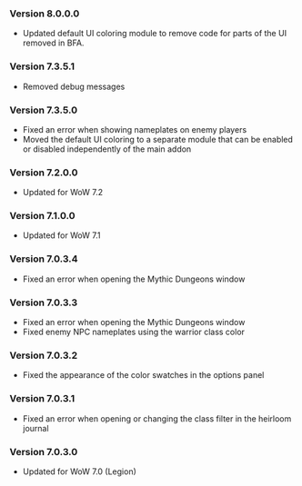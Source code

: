 ### Version 8.0.0.0

* Updated default UI coloring module to remove code for parts of the UI removed in BFA.

### Version 7.3.5.1

* Removed debug messages

### Version 7.3.5.0

* Fixed an error when showing nameplates on enemy players
* Moved the default UI coloring to a separate module that can be enabled or disabled independently of the main addon

### Version 7.2.0.0

* Updated for WoW 7.2

### Version 7.1.0.0

* Updated for WoW 7.1

### Version 7.0.3.4

* Fixed an error when opening the Mythic Dungeons window

### Version 7.0.3.3

* Fixed an error when opening the Mythic Dungeons window
* Fixed enemy NPC nameplates using the warrior class color

### Version 7.0.3.2

* Fixed the appearance of the color swatches in the options panel

### Version 7.0.3.1

* Fixed an error when opening or changing the class filter in the heirloom journal

### Version 7.0.3.0

* Updated for WoW 7.0 (Legion)
